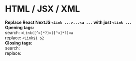 # HTML / JSX / XML

**Replace React NextJS `<Link ...>...<a ...` with just `<Link ...`   
Opening tags:**  
search: `<Link([^>]*?)>([^<]*?)<a`    
replace: `<Link$1 $2`    
**Closing tags:**  
search:   
replace: 

 

